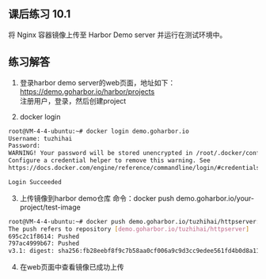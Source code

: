 ## 课后练习 10.1
将 Nginx 容器镜像上传至 Harbor Demo server 并运行在测试环境中。

## 练习解答
1. 登录harbor demo server的web页面，地址如下：  
https://demo.goharbor.io/harbor/projects  
注册用户，登录，然后创建project

2. docker login
```sh
root@VM-4-4-ubuntu:~# docker login demo.goharbor.io
Username: tuzhihai
Password: 
WARNING! Your password will be stored unencrypted in /root/.docker/config.json.
Configure a credential helper to remove this warning. See
https://docs.docker.com/engine/reference/commandline/login/#credentials-store

Login Succeeded
```
3. 上传镜像到harbor demo仓库
命令：docker push demo.goharbor.io/your-project/test-image
```sh
root@VM-4-4-ubuntu:~# docker push demo.goharbor.io/tuzhihai/httpserver:v3.1
The push refers to repository [demo.goharbor.io/tuzhihai/httpserver]
695c2c1f8614: Pushed 
797ac4999b67: Pushed 
v3.1: digest: sha256:fb28eebf8f9c7b58aa0cf006a9c9d3cc9edee561fd4b0d8a115aa803d485d989 size: 738
```
4. 在web页面中查看镜像已成功上传